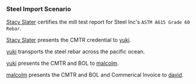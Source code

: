 ### Steel Import Scenario

[Stacy Slater](./manufacturer/stacy) certifies the mill test report for Steel Inc's `ASTM A615 Grade 60 Rebar`.

[Stacy Slater](./manufacturer/stacy) presents the CMTR credential to [yuki](./carrier/yuki).

[yuki](./carrier/yuki) transports the steel rebar across the pacific ocean.

[yuki](./carrier/yuki) presents the CMTR and BOL to [malcolm](./broker/malcolm).

[malcolm](./broker/malcolm) presents the CMTR and BOL and Commerical Invoice to [david](./customs/david).
